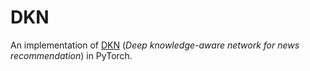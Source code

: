 # DKN

An implementation of [DKN](https://dl.acm.org/doi/abs/10.1145/3178876.3186175) (*Deep knowledge-aware network for news recommendation*) in PyTorch.

